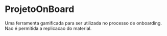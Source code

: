 # ProjetoOnBoard
Uma ferramenta gamificada para ser utilizada no processo de onboarding. 
Nao é permitida a replicacao do material. 
